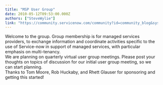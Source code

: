 ```yaml
---
title: "MSP User Group"
date: 2010-05-12T09:53:00.000Z
authors: ["SteveWylie"]
link: "https://community.servicenow.com/community?id=community_blog&sys_id=163eae6ddbd0dbc01dcaf3231f9619de"
---
```

<p>Welcome to the group. Group membership is for managed services providers, to exchange information and coordinate activities specific to the use of Service-now in support of managed services, with particular emphasis on multi-tenancy. <br />We are planning on quarterly virtual user group meetings. Please post your thoughts on topics of discussion for our initial user group meeting, so we can start planning.<br />Thanks to Tom Moore, Rob Huckaby, and Rhett Glauser for sponsoring and getting this started!</p>
